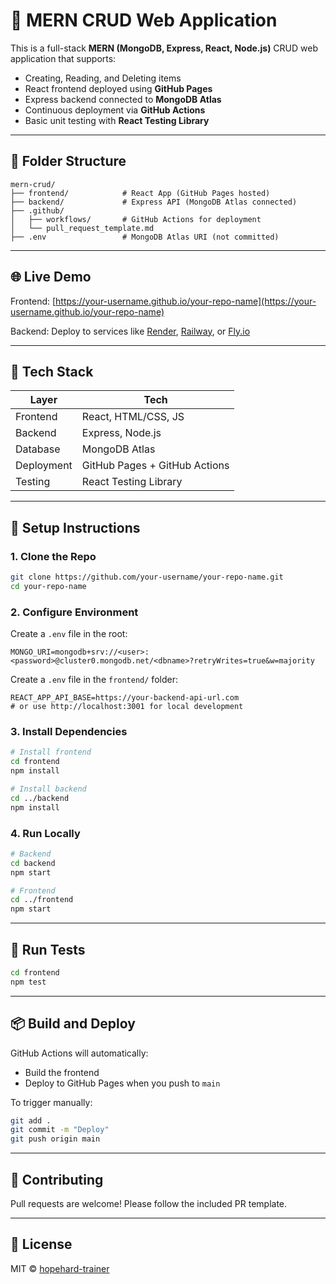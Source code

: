 # 🚀 MERN CRUD Web Application

This is a full-stack **MERN (MongoDB, Express, React, Node.js)** CRUD web application that supports:

- Creating, Reading, and Deleting items
- React frontend deployed using **GitHub Pages**
- Express backend connected to **MongoDB Atlas**
- Continuous deployment via **GitHub Actions**
- Basic unit testing with **React Testing Library**

---

## 📁 Folder Structure

```
mern-crud/
├── frontend/            # React App (GitHub Pages hosted)
├── backend/             # Express API (MongoDB Atlas connected)
├── .github/
│   ├── workflows/       # GitHub Actions for deployment
│   └── pull_request_template.md
├── .env                 # MongoDB Atlas URI (not committed)
```

---

## 🌐 Live Demo

Frontend: [https://your-username.github.io/your-repo-name](https://your-username.github.io/your-repo-name)

Backend: Deploy to services like [Render](https://render.com), [Railway](https://railway.app), or [Fly.io](https://fly.io)

---

## 🧪 Tech Stack

| Layer      | Tech                        |
|------------|-----------------------------|
| Frontend   | React, HTML/CSS, JS         |
| Backend    | Express, Node.js            |
| Database   | MongoDB Atlas               |
| Deployment | GitHub Pages + GitHub Actions |
| Testing    | React Testing Library       |

---

## 🔧 Setup Instructions

### 1. Clone the Repo

```bash
git clone https://github.com/your-username/your-repo-name.git
cd your-repo-name
```

### 2. Configure Environment

Create a `.env` file in the root:

```env
MONGO_URI=mongodb+srv://<user>:<password>@cluster0.mongodb.net/<dbname>?retryWrites=true&w=majority
```

Create a `.env` file in the `frontend/` folder:

```env
REACT_APP_API_BASE=https://your-backend-api-url.com
# or use http://localhost:3001 for local development
```

### 3. Install Dependencies

```bash
# Install frontend
cd frontend
npm install

# Install backend
cd ../backend
npm install
```

### 4. Run Locally

```bash
# Backend
cd backend
npm start

# Frontend
cd ../frontend
npm start
```

---

## 🧪 Run Tests

```bash
cd frontend
npm test
```

---

## 📦 Build and Deploy

GitHub Actions will automatically:

- Build the frontend
- Deploy to GitHub Pages when you push to `main`

To trigger manually:

```bash
git add .
git commit -m "Deploy"
git push origin main
```

---

## 🤝 Contributing

Pull requests are welcome! Please follow the included PR template.

---

## 📄 License

MIT © [hopehard-trainer](https://github.com/your-username)
